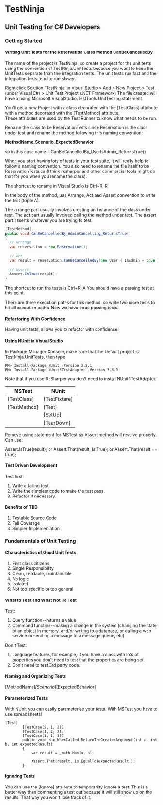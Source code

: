 # TestNinja
## Unit Testing for C# Developers

### Getting Started
#### Writing Unit Tests for the Reservation Class Method CanBeCancelledBy

The name of the project is TestNinja, so create a project for the unit tests using the convention of TestNinja.UnitTests because
you want to keep the UnitTests separate from the integration tests.  The unit tests run fast and the integration tests tend to run slower.

Right click Solution 'TestNinja' in Visual Studio > Add > New Project > Test (under Visual C#) > Unit Test Project (.NET Framework)
The file created will have a using Microsoft.VisualStudio.TestTools.UnitTesting statement

You'll get a new Project with a class decorated with the [TestClass] attribute with a method decorated with the [TestMethod] attribute.  
These attributes are used by the Test Runner to know what needs to be run. 

Rename the class to be ReservationTests since Reservation is the class under test and rename the method following this naming convention:

**MethodName_Scenario_ExpectedBehavior**

so in this case name it CanBeCancelledBy_UserIsAdmin_ReturnsTrue()

When you start having lots of tests in your test suite, it will really help to follow a naming convention.  You also need to rename the file
itself to be ReservationTests.cs (I think resharper and other commercial tools might do that for you when you rename the class).

The shortcut to rename in Visual Studio is Ctrl+R, R

In the body of the method, use Arrange, Act and Assert convention to write the test (triple A).

The arrange part usually involves creating an instance of the class under test.
The act part usually involved calling the  method under test.
The assert part asserts whatever you are trying to test.

``` c#
[TestMethod]
public void CanBeCancelledBy_AdminCancelling_ReturnsTrue()
{
  // Arrange
  var reservation = new Reservation();
  
  // Act
  var result = reservation.CanBeCancelledBy(new User { IsAdmin = true });
  
  // Assert
  Assert.IsTrue(result);
}
```

The shortcut to run the tests is Ctrl+R, A
You should have a passing test at this point.

There are three execution paths for this method, so write two more tests to hit all execution paths.
Now we have three passing tests.

#### Refactoring With Confidence

Having unit tests, allows you to refactor with confidence!

#### Using NUnit in Visual Studio

In Package Manager Console, make sure that the Default project is TestNinja.UnitTests, then type

```
PM> Install-Package NUnit -Version 3.8.1
PM> Install-Package NUnit3TestAdapter -Version 3.8.0
```
Note that if you use ReSharper you don't need to install NUnit3TestAdapter.

| MSTest | NUnit |
| ---| ---|
| [TestClass] | [TestFixture] |
| [TestMethod] | [Test] |
| | [SetUp] |
| | [TearDown] |

Remove using statement for MSTest so Assert method will resolve properly. Can use:

Assert.IsTrue(result);
or
Assert.That(result, Is.True);
or 
Assert.That(result == true);

#### Test Driven Development

Test first:
1. Write a failing test.
2. Write the simplest code to make the test pass.
3. Refactor if necessary.

#### Benefits of TDD

1. Testable Source Code
2. Full Coverage
3. Simpler Implementation

### Fundamentals of Unit Testing

#### Characteristics of Good Unit Tests

1. First class citizens
2. Single Responsibility
3. Clean, readable, maintainable
4. No logic
5. Isolated
6. Not too specific or too general

#### What to Test and What Not To Test

Test:
1. Query function--returns a value
2. Command function--making a change in the system (changing the state of an object in memory, and/or writing to 
a database, or calling a web service or sending a message to a message queue, etc)

Don't Test:
1. Language features, for example, if you have a class with lots of properties you don't need to test that the properties
are being set.
2. Don't need to test 3rd party code.

#### Naming and Organizing Tests

[MethodName]_[Scenario]_[ExpectedBehavior]

#### Parameterized Tests

With NUnit you can easily parameterize your tests.  With MSTest you have to use spreadsheets!

```
[Test]
        [TestCase(2, 1, 2)]
        [TestCase(1, 2, 2)]
        [TestCase(1, 1, 1)]
        public void Max_WhenCalled_ReturnTheGreaterArgument(int a, int b, int expectedResult)
        {
            var result = _math.Max(a, b);

            Assert.That(result, Is.EqualTo(expectedResult));
        }
```
#### Ignoring Tests

You can use the [Ignore] attribute to temporarilty ignore a test. 
This is a better way then commenting a test out because it will still show up on the results.
That way you won't lose track of it.








